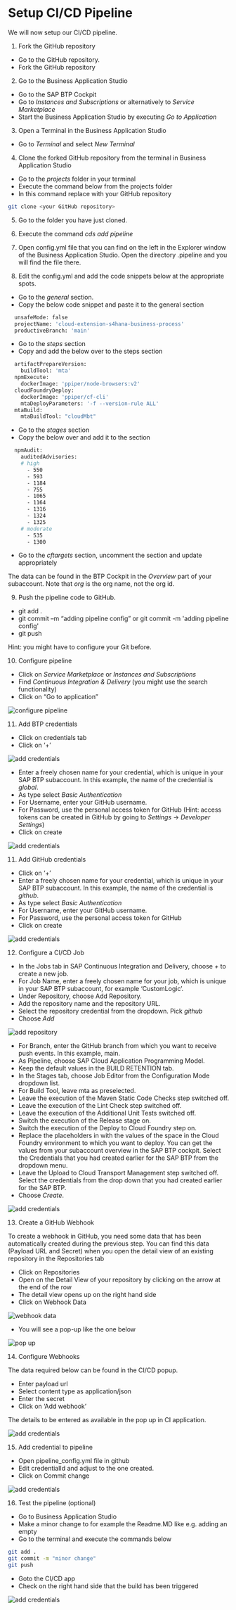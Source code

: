 # Setup CI/CD Pipeline

We will now setup our CI/CD pipeline.

1. Fork the GitHub repository

- Go to the GitHub repository. 
- Fork the GitHub repository

2. Go to the Business Application Studio 

- Go to the SAP BTP Cockpit
- Go to *Instances and Subscriptions* or alternatively to *Service Marketplace*
- Start the Business Application Studio by executing *Go to Application*

3. Open a Terminal in the Business Application Studio

- Go to *Terminal* and select *New Terminal*

4. Clone the forked GitHub repository from the terminal in Business Application Studio

- Go to the *projects* folder in your terminal 
- Execute the command below from the projects folder
- In this command replace <your GitHub repository> with your GitHub repository

```bash
git clone <your GitHub repository>
```  

5. Go to the folder you have just cloned. 
6. Execute the command *cds add pipeline*

7. Open config.yml file that you can find on the left in the Explorer window of the Business Application Studio. Open the directory .pipeline and you will find the file there.
8. Edit the config.yml and add the code snippets below at the appropriate spots. 

- Go to the *general* section. 
- Copy the below code snippet and paste it to the general section

```bash
  unsafeMode: false
  projectName: 'cloud-extension-s4hana-business-process'
  productiveBranch: 'main'
```  
  
- Go to the *steps* section
- Copy and add the below over to the steps section

```bash
  artifactPrepareVersion:
    buildTool: 'mta'
  npmExecute:
    dockerImage: 'ppiper/node-browsers:v2'
  cloudFoundryDeploy:
    dockerImage: 'ppiper/cf-cli'
    mtaDeployParameters: '-f --version-rule ALL'
  mtaBuild:
    mtaBuildTool: "cloudMbt"
```

- Go to the *stages* section
- Copy the below over and add it to the section

```bash
  npmAudit:
    auditedAdvisories:
    # high
      - 550   
      - 593
      - 1184
      - 755
      - 1065 
      - 1164 
      - 1316 
      - 1324 
      - 1325 
    # moderate
      - 535
      - 1300 
```

- Go to the *cftargets* section, uncomment the section and update appropriately

The data can be found in the BTP Cockpit in the *Overview* part of your subaccount. Note that *org* is the org name, not the org id.

9. Push the pipeline code to GitHub.

- git add .
- git commit –m “adding pipeline config” or git commit -m 'adding pipeline config'
- git push

Hint: you might have to configure your Git before.

10. Configure pipeline

- Click on *Service Marketplace* or *Instances and Subscriptions*
- Find *Continuous Integration & Delivery* (you might use the search functionality)
- Click on “Go to application”

 ![configure pipeline](./images/cicd2.png)

11. Add BTP credentials

- Click on credentials tab
- Click on ‘+’

 ![add credentials](./images/cicd3.png)
 
- Enter a freely chosen name for your credential, which is unique in your SAP BTP subaccount. In this example, the name of the credential is *global*.
- As type select *Basic Authentication* 
- For Username, enter your GitHub username.
- For Password, use the personal access token for GitHub (Hint: access tokens can be created in GitHub by going to *Settings* -> *Developer Settings*)
- Click on create

 ![add credentials](./images/cicd4.png)

11. Add GitHub credentials

- Click on ‘+’
- Enter a freely chosen name for your credential, which is unique in your SAP BTP subaccount. In this example, the name of the credential is *github*.
- As type select *Basic Authentication* 
- For Username, enter your GitHub username.
- For Password, use the personal access token for GitHub
- Click on create

 ![add credentials](./images/cicd5.png)
 
 12. Configure a CI/CD Job
 
- In the Jobs tab in SAP Continuous Integration and Delivery, choose *+* to create a new job.
- For Job Name, enter a freely chosen name for your job, which is unique in your SAP BTP subaccount, for example ‘CustomLogic’.
- Under Repository, choose Add Repository.
- Add the repository name and the repository URL.
- Select the repository credential from the dropdown. Pick *github*
- Choose *Add*

 ![add repository](./images/cicd5-1.png)

- For Branch, enter the GitHub branch from which you want to receive push events. In this example, main.
- As Pipeline, choose SAP Cloud Application Programming Model.
- Keep the default values in the BUILD RETENTION tab.
- In the Stages tab, choose Job Editor from the Configuration Mode dropdown list.
- For Build Tool, leave mta as preselected.
- Leave the execution of the Maven Static Code Checks step switched off.
- Leave the execution of the Lint Check step switched off.
- Leave the execution of the Additional Unit Tests switched off.
- Switch the execution of the Release stage on.
- Switch the execution of the Deploy to Cloud Foundry step on.
- Replace the placeholders in with the values of the space in the Cloud Foundry environment to which you want to deploy. You can get the values from your subaccount overview in the SAP BTP cockpit. Select the Credentials that you had created earlier for the SAP BTP from the dropdown menu.
- Leave the Upload to Cloud Transport Management step switched off. Select the credentials from the drop down that you had created earlier for the SAP BTP.
- Choose *Create*.

 ![add credentials](./images/cicd6.png)
 
13. Create a GitHub Webhook

To create a webhook in GitHub, you need some data that has been automatically created during the previous step. You can find this data (Payload URL and Secret) when you open the detail view of an existing repository in the Repositories tab

- Click on Repositories
- Open on the Detail View of your repository by clicking on the arrow at the end of the row
- The detail view opens up on the right hand side
- Click on Webhook Data
 
 ![webhook data](./images/cicd6-1.png)
 
- You will see a pop-up like the one below
 
 ![pop up](./images/cicd6-2.png)
 
14. Configure Webhooks

The data required below can be found in the CI/CD popup.

- Enter payload url
- Select content type as application/json
- Enter the secret
- Click on ‘Add webhook’

The details to be entered as available in the pop up in CI application.

 ![add credentials](./images/cicd9.png)

15. Add credential to pipeline

- Open pipeline_config.yml file in github
- Edit credentialId and adjust to the one created.
- Click on Commit change

 ![add credentials](./images/cicd10.png)
 
 16. Test the pipeline (optional)
 
 - Go to Business Application Studio
 - Make a minor change to for example the Readme.MD like e.g. adding an empty
 - Go to the terminal and execute the commands below
 
 ```bash
git add .
git commit -m "minor change"
git push
```
 - Goto the CI/CD app 
 - Check on the right hand side that the build has been triggered
 
  ![add credentials](./images/screenshot_cicd11.png)
 

 
